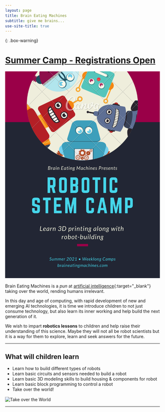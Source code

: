 ```yaml
---
layout: page
title: Brain Eating Machines
subtitle: give me brains...
use-site-title: true
---
```

{: .box-warning}
# [Summer Camp - Registrations Open](/register)

[![Camp](/assets/programs/summer_2021.png)](/register)

Brain Eating Machines is a *pun* at [artificial intelligence](https://en.wikipedia.org/wiki/Artificial_intelligence){:target="_blank"} taking over the world, rending humans irrelevant.

In this day and age of computing, with rapid development of new and emerging AI technologies, it is time we introduce children to not just consume technology, but also learn its inner working and help build the next generation of it.

We wish to impart **robotics lessons** to children and help raise their understanding of this science. Maybe they will not all be robot scientists but it is a way for them to explore, learn and seek answers for the future.

---

## What will children learn
 * Learn how to build different types of robots
 * Learn basic circuits and sensors needed to build a robot
 * Learn basic 3D modeling skills to build housing & components for robot
 * Learn basic block programming to control a robot
 * Take over the world!

 <div class="text-center">
   <img src="{{ '/assets/img/pinky-brain.jpeg' | relative_url }}" alt="Take over the World" align="center" />
 </div>

---

